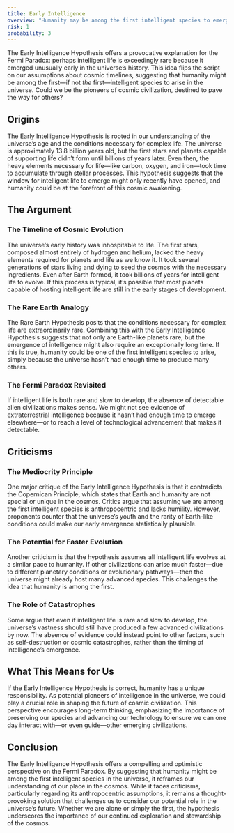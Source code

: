 ```yaml
---
title: Early Intelligence
overview: "Humanity may be among the first intelligent species to emerge in the universe."
risk: 1
probability: 3
---
```


The Early Intelligence Hypothesis offers a provocative explanation for the Fermi Paradox: perhaps intelligent life is exceedingly rare because it emerged unusually early in the universe’s history. This idea flips the script on our assumptions about cosmic timelines, suggesting that humanity might be among the first—if not _the_ first—intelligent species to arise in the universe. Could we be the pioneers of cosmic civilization, destined to pave the way for others?

## Origins

The Early Intelligence Hypothesis is rooted in our understanding of the universe’s age and the conditions necessary for complex life. The universe is approximately 13.8 billion years old, but the first stars and planets capable of supporting life didn’t form until billions of years later. Even then, the heavy elements necessary for life—like carbon, oxygen, and iron—took time to accumulate through stellar processes. This hypothesis suggests that the window for intelligent life to emerge might only recently have opened, and humanity could be at the forefront of this cosmic awakening.

## The Argument

### The Timeline of Cosmic Evolution

The universe’s early history was inhospitable to life. The first stars, composed almost entirely of hydrogen and helium, lacked the heavy elements required for planets and life as we know it. It took several generations of stars living and dying to seed the cosmos with the necessary ingredients. Even after Earth formed, it took billions of years for intelligent life to evolve. If this process is typical, it’s possible that most planets capable of hosting intelligent life are still in the early stages of development.

### The Rare Earth Analogy

The Rare Earth Hypothesis posits that the conditions necessary for complex life are extraordinarily rare. Combining this with the Early Intelligence Hypothesis suggests that not only are Earth-like planets rare, but the emergence of intelligence might also require an exceptionally long time. If this is true, humanity could be one of the first intelligent species to arise, simply because the universe hasn’t had enough time to produce many others.

### The Fermi Paradox Revisited

If intelligent life is both rare and slow to develop, the absence of detectable alien civilizations makes sense. We might not see evidence of extraterrestrial intelligence because it hasn’t had enough time to emerge elsewhere—or to reach a level of technological advancement that makes it detectable.

## Criticisms

### The Mediocrity Principle

One major critique of the Early Intelligence Hypothesis is that it contradicts the Copernican Principle, which states that Earth and humanity are not special or unique in the cosmos. Critics argue that assuming we are among the first intelligent species is anthropocentric and lacks humility. However, proponents counter that the universe’s youth and the rarity of Earth-like conditions could make our early emergence statistically plausible.

### The Potential for Faster Evolution

Another criticism is that the hypothesis assumes all intelligent life evolves at a similar pace to humanity. If other civilizations can arise much faster—due to different planetary conditions or evolutionary pathways—then the universe might already host many advanced species. This challenges the idea that humanity is among the first.

### The Role of Catastrophes

Some argue that even if intelligent life is rare and slow to develop, the universe’s vastness should still have produced a few advanced civilizations by now. The absence of evidence could instead point to other factors, such as self-destruction or cosmic catastrophes, rather than the timing of intelligence’s emergence.

## What This Means for Us

If the Early Intelligence Hypothesis is correct, humanity has a unique responsibility. As potential pioneers of intelligence in the universe, we could play a crucial role in shaping the future of cosmic civilization. This perspective encourages long-term thinking, emphasizing the importance of preserving our species and advancing our technology to ensure we can one day interact with—or even guide—other emerging civilizations.

## Conclusion

The Early Intelligence Hypothesis offers a compelling and optimistic perspective on the Fermi Paradox. By suggesting that humanity might be among the first intelligent species in the universe, it reframes our understanding of our place in the cosmos. While it faces criticisms, particularly regarding its anthropocentric assumptions, it remains a thought-provoking solution that challenges us to consider our potential role in the universe’s future. Whether we are alone or simply the first, the hypothesis underscores the importance of our continued exploration and stewardship of the cosmos.
